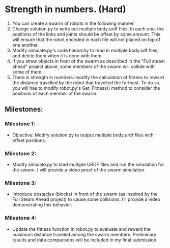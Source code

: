 # Strength in numbers. (Hard)
1. You can create a swarm of robots in the following manner.
2. Change solution.py to write out multiple body.urdf files. In each one, the positions of the links and joints should be offset by some amount. This will ensure that the robot encoded in each file will not placed on top of one another.
3. Modify simulate.py's code hierarchy to read in multiple body.sdf files, and delete them when it is done with them.
4. If you strew objects in front of the swarm as described in the "Full steam ahead" project above, some members of the swarm will collide with some of them.
5. There is strength in numbers: modify the calculation of fitness to reward the distance travelled by the robot that travelled the furthest. To do so, you will hae to modify robot.py's Get_Fitness() method to consider the positions of each member of the swarm.

## Milestones:
### Milestone 1:
- Objective: Modify solution.py to output multiple body.urdf files with offset positions.
### Milestone 2:
- Modify simulate.py to load multiple URDF files and run the simulation for the swarm. I will provide a video proof of the swarm simulation.
### Milestone 3:
- Introduce obstacles (blocks) in front of the swarm (as inspired by the Full Steam Ahead project) to cause some collisions. I’ll provide a video demonstrating this behavior.
### Milestone 4:
- Update the fitness function in robot.py to evaluate and reward the maximum distance traveled among the swarm members. Preliminary results and data comparisons will be included in my final submission.